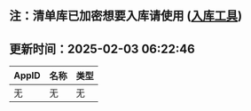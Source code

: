 ## 注：清单库已加密想要入库请使用 ([入库工具](https://github.com/BlankTMing/ManifestAutoUpdate/releases))

## 更新时间：2025-02-03 06:22:46
| AppID | 名称 | 类型  |
| :-------------------- | :----------------------------- | :----------- |
| 无 | 无 | 无 |

